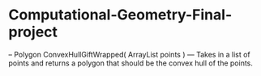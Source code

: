 # Computational-Geometry-Final-project


– Polygon ConvexHullGiftWrapped( ArrayList<Point> points ) — Takes in a list of points and returns a polygon that should be the convex hull of the points.
